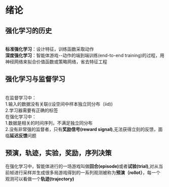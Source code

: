 <h1>绪论</h1>
<h2>强化学习的历史</h2><br>
<strong>标准强化学习</strong>：设计特征，训练函数采取动作<br>
<strong>深度强化学习</strong>：智能体游戏--动作的端到端训练(end-to-end training)的过程，用神经网络来拟合价值函数或策略网络，省去特征工程
<h2>强化学习与监督学习</h2><br>
在监督学习中：<br>
1.输入的数据没有关联((设空间中样本独立同分布（iid))<br>
2.学习器需要有正确的标签<br>
在强化学习中：<br>
1.数据是相关的时间序列，不满足独立同分布<br>
2.没有非常强的监督者，只有<strong>奖励信号(reward signal)</strong>,无法获得立刻的反馈，面临<strong>延迟反馈</strong>问题</br>


<h2>预演，轨迹，实验，奖励，序列决策</h2>
在强化学习中，智能体进行的一场游戏叫做<strong>回合(episode)</strong>或者<strong>试验(trial)</strong>,对从当前帧进行采样并生成很多局游戏得到的一系列观测被称为<strong>预演（rollot）</strong>，每一个观测可以看做一个<strong>轨迹(trajectory)</strong>
